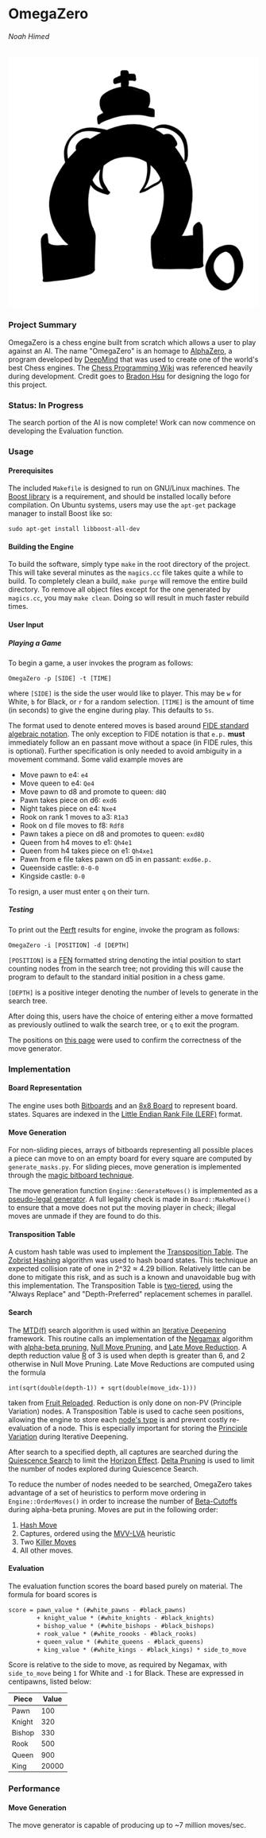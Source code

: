 # OmegaZero

###### Noah Himed

![OmegaZero Logo](./figs/logo.png "OmegaZero -Brandon Hsu")

### Project Summary

OmegaZero is a chess engine built from scratch which allows a user to play 
against an AI. The name "OmegaZero" is an homage to [AlphaZero](https://en.wikipedia.org/wiki/AlphaZero), a program
developed by [DeepMind](https://deepmind.com/) that was used to create one of the world's
best Chess engines. The [Chess Programming Wiki](https://www.chessprogramming.org/Main_Page) was referenced heavily during
development. Credit goes to [Bradon Hsu](https://github.com/2brandonh) for designing the
logo for this project.

### Status: In Progress

The search portion of the AI is now complete! Work can now commence on
developing the Evaluation function.

### Usage

#### Prerequisites

The included `Makefile` is designed to run on GNU/Linux machines. The [Boost library](https://www.boost.org/)
is a requirement, and should be installed locally before compilation.
On Ubuntu systems, users may use the `apt-get` package manager to
install Boost like so:
```
sudo apt-get install libboost-all-dev
```

#### Building the Engine

To build the software, simply type `make` in the root directory of the project.
This will take several minutes as the `magics.cc` file takes quite
a while to build. To completely clean a build, `make purge` will remove the
entire build directory. To remove all object files except for the one generated
by `magics.cc`, you may `make clean`. Doing so will result in much faster
rebuild times.

#### User Input

##### Playing a Game

To begin a game, a user invokes the program as follows:
```
OmegaZero -p [SIDE] -t [TIME]
```
where `[SIDE]` is the side the user would like to player. This may be `w` for
White, `b` for Black, or `r` for a random selection. `[TIME]` is the amount of time (in seconds) to give the engine during play. This defaults to `5s`.

The format used to denote entered moves is based around [FIDE standard algebraic
notation](https://www.chessprogramming.org/Algebraic_Chess_Notation#Standard_Algebraic_Notation_.28SAN.29). The only exception to FIDE notation is that `e.p.` **must** immediately
follow an en passant move without a space (in FIDE rules, this is optional). Further specification is only needed
to avoid ambiguity in a movement command. Some valid example moves are
 - Move pawn to e4: `e4`
 - Move queen to e4: `Qe4`
 - Move pawn to d8 and promote to queen: `d8Q`
 - Pawn takes piece on d6: `exd6`
 - Night takes piece on e4: `Nxe4`
 - Rook on rank 1 moves to a3: `R1a3`
 - Rook on d file moves to f8: `Rdf8`
 - Pawn takes a piece on d8 and promotes to queen: `exd8Q`
 - Queen from h4 moves to e1: `Qh4e1`
 - Queen from h4 takes piece on e1: `Qh4xe1`
 - Pawn from e file takes pawn on d5 in en passant: `exd6e.p.`
 - Queenside castle: `0-0-0`
 - Kingside castle: `0-0`

To resign, a user must enter `q` on their turn.

##### Testing

To print out the [Perft](https://www.chessprogramming.org/Perft) results for engine, invoke the program as follows:
```
OmegaZero -i [POSITION] -d [DEPTH]
```
`[POSITION]` is a [FEN](https://www.chessprogramming.org/Forsyth-Edwards_Notation) formatted string denoting the intial position to
start counting nodes from in the search tree; not providing this will cause the
program to default to the standard initial position in a chess game. 

`[DEPTH]` is a positive integer denoting the number of levels to generate in
the search tree.

After doing this, users have the choice of entering either a move formatted as
previously outlined to walk the search tree, or `q` to exit the program.

The positions on [this page](https://www.chessprogramming.org/Perft_Results) were used to confirm the correctness of the move
generator.

### Implementation

#### Board Representation

The engine uses both [Bitboards](https://www.chessprogramming.org/Bitboards) and an [8x8 Board](https://www.chessprogramming.org/8x8_Board) to represent board.
states. Squares are indexed in the [Little Endian Rank File (LERF)](https://www.chessprogramming.org/Square_Mapping_Considerations#Little-Endian_Rank-File_Mapping) format.

#### Move Generation

For non-sliding pieces, arrays of bitboards representing all possible places
a piece can move to on an empty board for every square are computed
by `generate_masks.py`. For sliding pieces, move generation is implemented
through the [magic bitboard technique](http://pradu.us/old/Nov27_2008/Buzz/research/magic/Bitboards.pdf).

The move generation function `Engine::GenerateMoves()` is implemented as a
[pseudo-legal generator](https://www.chessprogramming.org/Move_Generation#Pseudo-legal). A full legality check is made in `Board::MakeMove()`
to ensure that a move does not put the moving player in check; illegal moves are
unmade if they are found to do this.

#### Transposition Table

A custom hash table was used to implement the [Transposition Table](https://www.chessprogramming.org/Transposition_Table).
The [Zobrist Hashing](https://www.chessprogramming.org/Zobrist_Hashing) 
algorithm was used to hash board states. This technique an expected collision
rate of one in 2^32 ≈ 4.29 billion. Relatively little can be done
to mitigate this risk, and as such is a known and unavoidable bug with this
implementation. The Transposition Table is [two-tiered](https://www.chessprogramming.org/Transposition_Table#Two-tier_System), using the
"Always Replace" and "Depth-Preferred" replacement schemes in parallel.

#### Search

The [MTD(f)](https://www.chessprogramming.org/MTD(f)) search algorithm is used within an [Iterative Deepening](https://www.chessprogramming.org/Iterative_Deepening)
framework. This routine calls an implementation of the [Negamax](https://www.chessprogramming.org/Negamax) algorithm
with [alpha-beta pruning](https://www.chessprogramming.org/Alpha-Beta), [Null Move Pruning](https://www.chessprogramming.org/Null_Move_Pruning), and [Late Move Reduction](https://www.chessprogramming.org/Late_Move_Reductions). A depth reduction value [R](https://www.chessprogramming.org/Depth_Reduction_R)
of 3 is used when depth is greater than 6, and 2 otherwise in Null Move Pruning.
Late Move Reductions are computed using the formula
```
int(sqrt(double(depth-1)) + sqrt(double(move_idx-1)))
```
taken from [Fruit Reloaded](https://www.chessprogramming.org/Fruit_Reloaded). Reduction is only done on non-PV (Principle Variation) nodes. A
Transposition Table is used to cache seen positions, allowing the engine to
store each [node's type](https://www.chessprogramming.org/Node_Types) is and prevent costly re-evaluation of a node. This
is especially important for storing the [Principle Variation](https://www.chessprogramming.org/Principal_Variation) during Iterative
Deepening.

After search to a specified depth, all captures are searched during the
[Quiescence Search](https://www.chessprogramming.org/Quiescence_Search) to limit the [Horizon Effect](https://www.chessprogramming.org/Horizon_Effect). [Delta Pruning](https://www.chessprogramming.org/Delta_Pruning) is used to
limit the number of nodes explored during Quiescence Search.

To reduce the number of nodes needed to be searched, OmegaZero takes advantage
of a set of heuristics to perform move ordering in `Engine::OrderMoves()` in
order to increase the number of [Beta-Cutoffs](https://www.chessprogramming.org/Beta-Cutoff) during alpha-beta pruning.
Moves are put in the following order:
1. [Hash Move](https://www.chessprogramming.org/Hash_Move)
2. Captures, ordered using the [MVV-LVA](https://www.chessprogramming.org/MVV-LVA) heuristic
3. Two [Killer Moves](https://www.chessprogramming.org/Killer_Heuristic)
4. All other moves.

#### Evaluation

The evaluation function scores the board based purely on material. The formula
for board scores is
```
score = pawn_value * (#white_pawns - #black_pawns)
        + knight_value * (#white_knights - #black_knights)
        + bishop_value * (#white_bishops - #black_bishops)
        + rook_value * (#white_roooks - #black_rooks)
        + queen_value * (#white_queens - #black_queens)
        + king_value * (#white_kings - #black_kings) * side_to_move
```
Score is relative to the side to move, as required by Negamax, with
`side_to_move` being `1` for White and `-1` for Black. These are expressed in 
centipawns, listed below:

| Piece | Value |
|-------|-------|
| Pawn  | 100   |
| Knight| 320   |
| Bishop| 330   |
| Rook  | 500   |
| Queen | 900   |
| King  | 20000 |

### Performance

#### Move Generation

The move generator is capable of producing up to ~7 million moves/sec.
